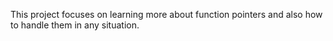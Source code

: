 This project focuses on learning more about function pointers and also how to handle them in any situation.
